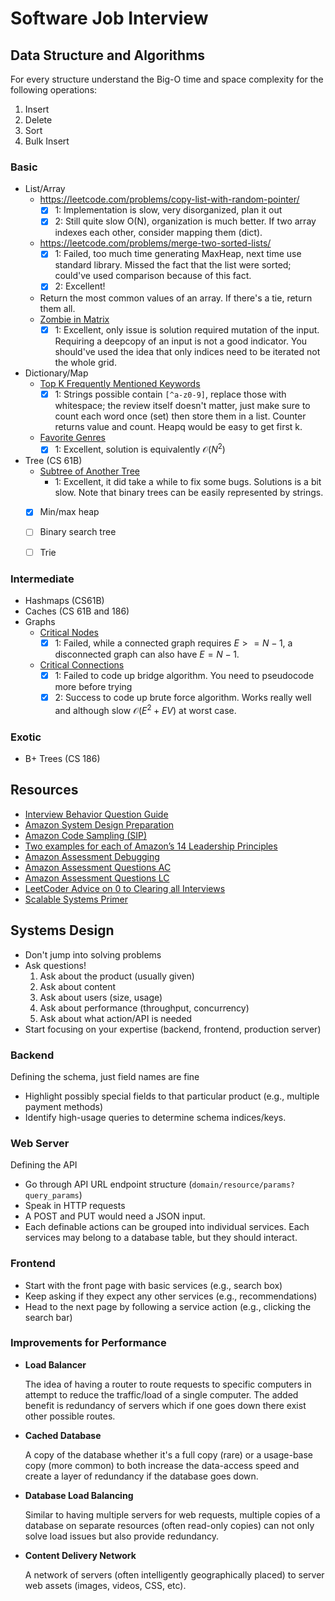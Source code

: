 #  Software Job Interview

## Data Structure and Algorithms

For every structure understand the Big-O time and space complexity for the following operations:

1. Insert
1. Delete
1. Sort
1. Bulk Insert

### Basic
* List/Array
  * <https://leetcode.com/problems/copy-list-with-random-pointer/>
    * [x] 1: Implementation is slow, very disorganized, plan it out
    * [x] 2: Still quite slow O(N), organization is much better. If two array indexes each other, consider mapping them (dict).
  * <https://leetcode.com/problems/merge-two-sorted-lists/>
    * [x] 1: Failed, too much time generating MaxHeap, next time use standard library. Missed the fact that the list were sorted; could've used comparison because of this fact.
    * [x] 2: Excellent!
  * Return the most common values of an array. If there's a tie, return them all.
  * [Zombie in Matrix](https://leetcode.com/discuss/interview-question/411357/)
    * [x] 1: Excellent, only issue is solution required mutation of the input. Requiring a deepcopy of an input is not a good indicator. You should've used the idea that only indices need to be iterated not the whole grid.
* Dictionary/Map
  * [Top K Frequently Mentioned Keywords](https://leetcode.com/discuss/interview-question/542597/)
    * [x] 1: Strings possible contain `[^a-z0-9]`, replace those with whitespace; the review itself doesn't matter, just make sure to count each word once (set) then store them in a list. Counter returns value and count. Heapq would be easy to get first k.
  * [Favorite Genres](https://leetcode.com/discuss/interview-question/373006)
    * [x] 1: Excellent, solution is equivalently $\mathcal O(N^2)$
* Tree (CS 61B)
  * [Subtree of Another Tree](https://leetcode.com/problems/subtree-of-another-tree/submissions/)
    * 1: Excellent, it did take a while to fix some bugs. Solutions is a bit slow. Note that binary trees can be easily represented by strings.
  * [x] Min/max heap
  * [ ] Binary search tree
  * [ ] Trie


### Intermediate
* Hashmaps (CS61B)
* Caches (CS 61B and 186)
* Graphs
  * [Critical Nodes](https://leetcode.com/discuss/interview-question/436073/)
    * [x] 1: Failed, while a connected graph requires $E >= N-1$, a disconnected graph can also have $E = N-1$.
  * [Critical Connections](https://leetcode.com/discuss/interview-question/372581)
    * [x] 1: Failed to code up bridge algorithm. You need to pseudocode more before trying
    * [x] 2: Success to code up brute force algorithm. Works really well and although slow $\mathcal O(E^2 + EV)$ at worst case.

### Exotic
* B+ Trees (CS 186)

## Resources
* [Interview Behavior Question Guide](https://docs.google.com/document/d/1f_JZNuSEShzCPORxfSE8cAKR1RiqV7NgygyRtAncxVI/edit)
* [Amazon System Design Preparation](https://www.youtube.com/watch?v=gNQ9-kgyHfo)
* [Amazon Code Sampling (SIP)](https://www.youtube.com/watch?v=mjZpZ_wcYFg)
* [Two examples for each of Amazon’s 14 Leadership Principles](https://www.youtube.com/watch?v=RzlUQCy84rQ)
* [Amazon Assessment Debugging](https://docs.google.com/document/d/188JrZmqv7Nm7EULXItESSLmSEr7vBziqRUPew2oyWKY/edit)
* [Amazon Assessment Questions AC](https://aonecode.com/amazon-online-assessment)
* [Amazon Assessment Questions LC](https://leetcode.com/discuss/interview-question/344650/Amazon-Online-Assessment-Questions)
* [LeetCoder Advice on 0 to Clearing all Interviews](https://leetcode.com/discuss/career/216554/from-0-to-clearing-uberappleamazonlinkedingoogle)
* [Scalable Systems Primer](https://github.com/donnemartin/system-design-primer)

## Systems Design

* Don't jump into solving problems
* Ask questions!
  1. Ask about the product (usually given)
  1. Ask about content
  1. Ask about users (size, usage)
  1. Ask about performance (throughput, concurrency)
  1. Ask about what action/API is needed
* Start focusing on your expertise (backend, frontend, production server)

### Backend
Defining the schema, just field names are fine

* Highlight possibly special fields to that particular product (e.g., multiple payment methods)
* Identify high-usage queries to determine schema indices/keys.

### Web Server
Defining the API

* Go through API URL endpoint structure (`domain/resource/params?query_params`)
* Speak in HTTP requests
* A POST and PUT would need a JSON input.
* Each definable actions can be grouped into individual services. Each services may belong to a database table, but they should interact.

### Frontend

* Start with the front page with basic services (e.g., search box)
* Keep asking if they expect any other services (e.g., recommendations)
* Head to the next page  by following a service action (e.g., clicking the search bar)


### Improvements for Performance

* **Load Balancer**

  The idea of having a router to route requests to specific computers in attempt to reduce the traffic/load of a single computer. The added benefit is redundancy of servers which if one goes down there exist other possible routes.

* **Cached Database**

  A copy of the database whether it's a full copy (rare) or a usage-base copy (more common) to both increase the data-access speed and create a layer of redundancy if the database goes down.

* **Database Load Balancing**

  Similar to having multiple servers for web requests, multiple copies of a database on separate resources (often read-only copies) can not only solve load issues but also provide redundancy.

* **Content Delivery Network**

  A network of servers (often intelligently geographically placed) to server web assets (images, videos, CSS, etc).
